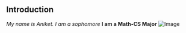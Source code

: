 ## Introduction
*My name is Aniket. I am a sophomore*
**I am a Math-CS Major**
![Image](https://yt3.ggpht.com/kVwDjGyMi-LhmTLL0n4Ku1I7YfWpMnxKezBH21WhjCrlIVeCuiEY-u25T2vCOAHqaHUTBjz6hA=s900-c-k-c0x00ffffff-no-rj)
